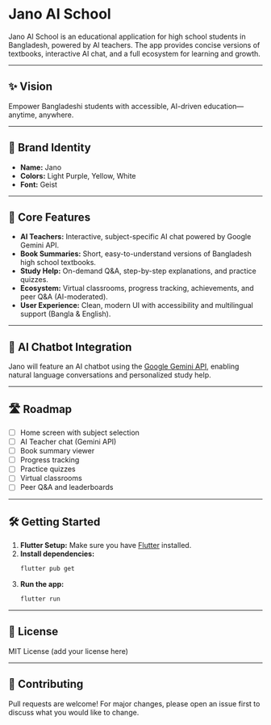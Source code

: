 # Jano AI School

Jano AI School is an educational application for high school students in Bangladesh, powered by AI teachers. The app provides concise versions of textbooks, interactive AI chat, and a full ecosystem for learning and growth.

---

## ✨ Vision
Empower Bangladeshi students with accessible, AI-driven education—anytime, anywhere.

---

## 🎨 Brand Identity
- **Name:** Jano
- **Colors:** Light Purple, Yellow, White
- **Font:** Geist

---

## 🚀 Core Features
- **AI Teachers:** Interactive, subject-specific AI chat powered by Google Gemini API.
- **Book Summaries:** Short, easy-to-understand versions of Bangladesh high school textbooks.
- **Study Help:** On-demand Q&A, step-by-step explanations, and practice quizzes.
- **Ecosystem:** Virtual classrooms, progress tracking, achievements, and peer Q&A (AI-moderated).
- **User Experience:** Clean, modern UI with accessibility and multilingual support (Bangla & English).

---

## 🧠 AI Chatbot Integration
Jano will feature an AI chatbot using the [Google Gemini API](https://aistudio.google.com/), enabling natural language conversations and personalized study help.

---

## 🛣️ Roadmap
- [ ] Home screen with subject selection
- [ ] AI Teacher chat (Gemini API)
- [ ] Book summary viewer
- [ ] Progress tracking
- [ ] Practice quizzes
- [ ] Virtual classrooms
- [ ] Peer Q&A and leaderboards

---

## 🛠️ Getting Started
1. **Flutter Setup:** Make sure you have [Flutter](https://flutter.dev/docs/get-started/install) installed.
2. **Install dependencies:**
   ```bash
   flutter pub get
   ```
3. **Run the app:**
   ```bash
   flutter run
   ```

---

## 📄 License
MIT License (add your license here)

---

## 🙌 Contributing
Pull requests are welcome! For major changes, please open an issue first to discuss what you would like to change.
